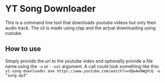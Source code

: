 # YT Song Downloader
This is a command line tool that downloads youtube videos but only their audio track. The cli is made using clap and the actual downloading using rustube.

## How to use
Simply provide the url to the youtube video and optionally provide a file name using the `-o` or `--out` argument. A call could look something like this:
`yt-song-downloader.exe https://www.youtube.com/watch?v=dQw4w9WgXcQ -o "song.mp3"`